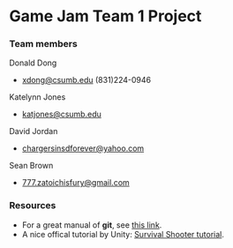 # Game Jam Team 1 Project
### Team members
Donald Dong
* xdong@csumb.edu (831)224-0946

Katelynn Jones
* katjones@csumb.edu

David Jordan
* chargersinsdforever@yahoo.com

Sean Brown
* 777.zatoichisfury@gmail.com

### Resources
* For a great manual of **git**, see [this link](http://git-scm.com/book).
* A nice offical tutorial by Unity: [Survival Shooter tutorial](https://unity3d.com/learn/tutorials/projects/survival-shooter-tutorial).